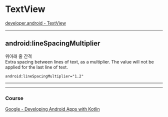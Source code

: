 # TextView

[developer.android - TextView](https://developer.android.com/reference/android/widget/TextView)

---

## android:lineSpacingMultiplier
위아래 줄 간격  
Extra spacing between lines of text, as a multiplier. The value will not be applied for the last line of text.
```
android:lineSpacingMultiplier="1.2"
```

---
---

### Course
[Google - Developing Android Apps with Kotlin](https://www.udacity.com/course/developing-android-apps-with-kotlin--ud9012)    
